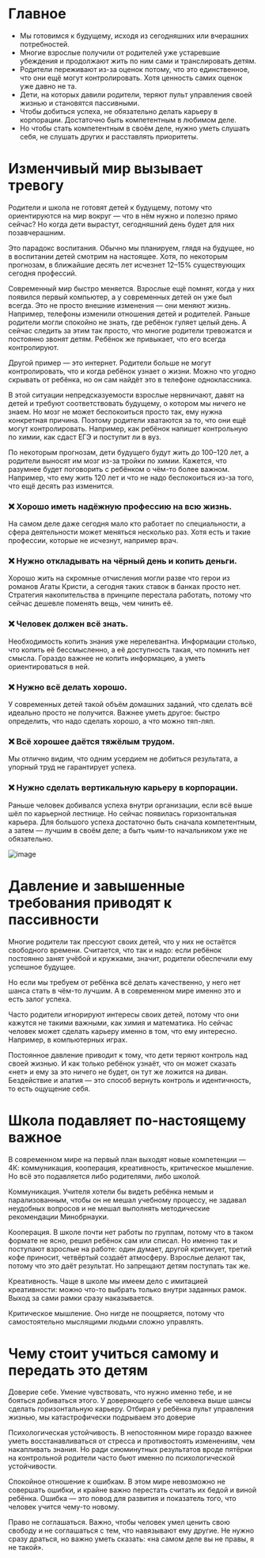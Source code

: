 # Главное
- Мы готовимся к будущему, исходя из сегодняшних или вчерашних потребностей. 
- Многие взрослые получили от родителей уже устаревшие убеждения и продолжают жить по ним сами и транслировать детям.
- Родители переживают из-за оценок потому, что это единственное, что они ещё могут контролировать. Хотя ценность самих оценок уже давно не та.
- Дети, на которых давили родители, теряют пульт управления своей жизнью и становятся пассивными.
- Чтобы добиться успеха, не обязательно делать карьеру в корпорации. Достаточно быть компетентным в любимом деле.
- Но чтобы стать компетентным в своём деле, нужно уметь слушать себя, не слушать других и расставлять приоритеты.

# Изменчивый мир вызывает тревогу
Родители и школа не готовят детей к будущему, потому что ориентируются на мир вокруг — что в нём нужно и полезно прямо сейчас? Но когда дети вырастут, сегодняшний день будет для них позавчерашним.

Это парадокс воспитания. Обычно мы планируем, глядя на будущее, но в воспитании детей смотрим на настоящее. Хотя, по некоторым прогнозам, в ближайшие десять лет исчезнет 12–15% существующих сегодня профессий.

Современный мир быстро меняется. Взрослые ещё помнят, когда у них появился первый компьютер, а у современных детей он уже был всегда. Это не просто внешние изменения — они меняют жизнь. Например, телефоны изменили отношения детей и родителей. Раньше родители могли спокойно не знать, где ребёнок гуляет целый день. А сейчас следить за этим так просто, что многие родители тревожатся и постоянно звонят детям. Ребёнок же привыкает, что его всегда контролируют.

Другой пример — это интернет. Родители больше не могут контролировать, что и когда ребёнок узнает о жизни. Можно что угодно скрывать от ребёнка, но он сам найдёт это в телефоне одноклассника.

В этой ситуации непредсказуемости взрослые нервничают, давят на детей и требуют соответствовать будущему, о котором мы ничего не знаем. Но мозг не может беспокоиться просто так, ему нужна конкретная причина. Поэтому родители хватаются за то, что они ещё могут контролировать. Например, как ребёнок напишет контрольную по химии, как сдаст ЕГЭ и поступит ли в вуз.

По некоторым прогнозам, дети будущего будут жить до 100–120 лет, а родители выносят им мозг из-за тройки по химии. Кажется, что разумнее будет поговорить с ребёнком о чём-то более важном. Например, что ему жить 120 лет и что не надо беспокоиться из-за того, что ещё десять раз изменится.

### ❌ Хорошо иметь надёжную профессию на всю жизнь.
На самом деле даже сегодня мало кто работает по специальности, а сфера деятельности может меняться несколько раз. Хотя есть и такие профессии, которые не исчезнут, например врач.

### ❌ Нужно откладывать на чёрный день и копить деньги.
Хорошо жить на скромные отчисления могли разве что герои из романов Агаты Кристи, а сегодня таких ставок в банках просто нет. Стратегия накопительства в принципе перестала работать, потому что сейчас дешевле поменять вещь, чем чинить её.

### ❌ Человек должен всё знать.
Необходимость копить знания уже нерелевантна. Информации столько, что копить её бессмысленно, а её доступность такая, что помнить нет смысла. Гораздо важнее не копить информацию, а уметь ориентироваться в ней.

### ❌ Нужно всё делать хорошо.
У современных детей такой объём домашних заданий, что сделать всё идеально просто не получится. Важнее уметь другое: быстро определить, что надо сделать хорошо, а что можно тяп-ляп.

### ❌ Всё хорошее даётся тяжёлым трудом.
Мы отлично видим, что одним усердием не добиться результата, а упорный труд не гарантирует успеха.

### ❌ Нужно сделать вертикальную карьеру в корпорации.
Раньше человек добивался успеха внутри организации, если всё выше шёл по карьерной лестнице. Но сейчас появилась горизонтальная карьера. Для большого успеха достаточно быть сначала компетентным, а затем — лучшим в своём деле; а быть чьим-то начальником уже не обязательно.

![image](https://user-images.githubusercontent.com/87380272/179489269-be0ceafb-30e7-4e0c-9b2a-a0d82fc65b93.png)

# Давление и завышенные требования приводят к пассивности

Многие родители так прессуют своих детей, что у них не остаётся свободного времени. Считается, что так и надо: если ребёнок постоянно занят учёбой и кружками, значит, родители обеспечили ему успешное будущее.

Но если мы требуем от ребёнка всё делать качественно, у него нет шанса стать в чём-то лучшим. А в современном мире именно это и есть залог успеха.

Часто родители игнорируют интересы своих детей, потому что они кажутся не такими важными, как химия и математика. Но сейчас человек может сделать карьеру именно в том, что ему интересно. Например, в компьютерных играх.

Постоянное давление приводит к тому, что дети теряют контроль над своей жизнью. И как только ребёнок узнаёт, что он может сказать «нет» и ему за это ничего не будет, он тут же ложится на диван. Бездействие и апатия — это способ вернуть контроль и идентичность, то есть ощущение себя.

# Школа подавляет по-настоящему важное
В современном мире на первый план выходят новые компетенции — 4К: коммуникация, кооперация, креативность, критическое мышление. Но всё это подавляется либо родителями, либо школой.

Коммуникация. Учителя хотели бы видеть ребёнка немым и парализованным, чтобы он не мешал учебному процессу, не задавал неудобных вопросов и не мешал выполнять методические рекомендации Минобрнауки.

Кооперация. В школе почти нет работы по группам, потому что в таком формате не ясно, решил ребёнок сам или списал. Но именно так и поступают взрослые на работе: один думает, другой критикует, третий кофе приносит, четвёртый создаёт атмосферу. Взрослые делают так, потому что это даёт результат. Но запрещают детям поступать так же.

Креативность. Чаще в школе мы имеем дело с имитацией креативности: можно что-то выбрать только внутри заданных рамок. Выход за сами рамки сразу наказывается.

Критическое мышление. Оно нигде не поощряется, потому что самостоятельно мыслящими людьми сложно управлять.

# Чему стоит учиться самому и передать это детям
Доверие себе. Умение чувствовать, что нужно именно тебе, и не бояться добиваться этого. У доверяющего себе человека выше шансы сделать горизонтальную карьеру. Отбирая у ребёнка пульт управления жизнью, мы катастрофически подрываем это доверие

Психологическая устойчивость. В непостоянном мире гораздо важнее уметь восстанавливаться от стресса и противостоять изменениям, чем накапливать знания. Но ради сиюминутных результатов вроде пятёрки на контрольной родители часто бьют именно по психологической устойчивости.

Спокойное отношение к ошибкам. В этом мире невозможно не совершать ошибки, и крайне важно перестать считать их бедой и виной ребёнка. Ошибка — это повод для развития и показатель того, что человек учится чему-то новому.

Право не соглашаться. Важно, чтобы человек умел ценить свою свободу и не соглашаться с тем, что навязывают ему другие. Не нужно сразу драться, но важно уметь сказать: «на самом деле вы не правы, я не такой».
